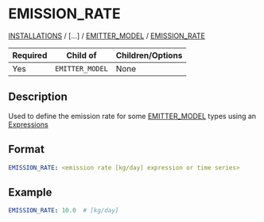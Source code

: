 # EMISSION_RATE
 
[INSTALLATIONS](/about/references/keywords/INSTALLATIONS.md) /
[...] /
[EMITTER_MODEL](/about/references/keywords/EMITTER_MODEL.md) /
[EMISSION_RATE](/about/references/keywords/EMISSION_RATE.md)

| Required   | Child of                  | Children/Options                   |
|------------|---------------------------|------------------------------------|
| Yes         | `EMITTER_MODEL`      | None                               |

## Description
Used to define the emission rate for some [EMITTER_MODEL](/about/references/keywords/EMITTER_MODEL.md) types
using an [Expressions](/about/references/keywords/EXPRESSION.md)

## Format
~~~~~~~~yaml
EMISSION_RATE: <emission rate [kg/day] expression or time series>
~~~~~~~~

## Example
~~~~~~~~yaml
EMISSION_RATE: 10.0  # [kg/day]
~~~~~~~~

